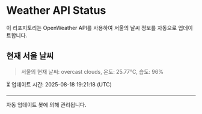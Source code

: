 
# Weather API Status

이 리포지토리는 OpenWeather API를 사용하여 서울의 날씨 정보를 자동으로 업데이트합니다.

## 현재 서울 날씨
> 서울의 현재 날씨: overcast clouds, 온도: 25.77°C, 습도: 96%

⏳ 업데이트 시간: 2025-08-18 19:21:18 (UTC)

---
자동 업데이트 봇에 의해 관리됩니다.
